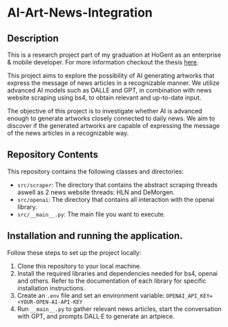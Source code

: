 # AI-Art-News-Integration

## Description

This is a research project part of my graduation at HoGent as an enterprise & mobile developer. For more information checkout the thesis [here](https://github.com/Darjow/Bachelorproef_2022-2023/tree/main).

This project aims to explore the possibility of AI generating artworks that express the message of news articles in a recognizable manner. We utilize advanced AI models such as DALLE and GPT, in combination with news website scraping using bs4, to obtain relevant and up-to-date input.

The objective of this project is to investigate whether AI is advanced enough to generate artworks closely connected to daily news. We aim to discover if the generated artworks are capable of expressing the message of the news articles in a recognizable way.

## Repository Contents

This repository contains the following classes and directories:

- `src/scraper`: The directory that contains the abstract scraping threads aswell as 2 news website threads: HLN and DeMorgen. 
- `src/openai`: The directory that contains all interaction with the openai library. 
- `src/__main__.py`: The main file you want to execute. 

## Installation and running the application.

Follow these steps to set up the project locally:

1. Clone this repository to your local machine.
2. Install the required libraries and dependencies needed for bs4, openai and others. Refer to the documentation of each library for specific installation instructions.
3. Create an `.env` file and set an environment variable: `OPENAI_API_KEY=<YOUR-OPEN-AI-API-KEY`
4. Run `__main__.py` to gather relevant news articles, start the conversation with GPT, and prompts DALL·E to generate an artpiece.

